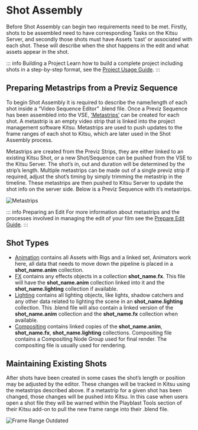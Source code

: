 # Shot Assembly


Before Shot Assembly can begin two requirements need to be met. Firstly, shots to be assembled need to have corresponding Tasks on the Kitsu Server, and secondly those shots must have Assets ‘cast’ or associated with each shot. These will describe when the shot happens in the edit and what assets appear in the shot.



::: info Building a Project
Learn how to build a complete project including shots in a step-by-step format, see the [Project Usage Guide](/user-guide/project_tools/project-usage.md).
:::
## Preparing Metastrips from a Previz Sequence

To begin Shot Assembly it is required to describe the name/length of each shot inside a “Video Sequence Editor” .blend file. Once a Previz Sequence has been assembled into the VSE, ['Metastrips’](https://studio.blender.org/pipeline/addons/blender_kitsu#metastrips) can be created for each shot. A metastrip is an empty video strip that is linked into the project management software Kitsu. Metastrips are used to push updates to the frame ranges of each shot to Kitsu, which are later used in the Shot Assembly process. 

Metastrips are created from the Previz Strips, they are either linked to an existing Kitsu Shot, or a new Shot/Sequence can be pushed from the VSE to the Kitsu Server. The shot’s in, out and duration will be determined by the strip’s length. Multiple metastrips can be made out of a single previz strip if required, adjust the shot’s timing by simply trimming the metastrip in the timeline. These metastrips are then pushed to Kitsu Server to update the shot info on the server side. Below is a Previz Sequence with it’s metastrips.


![Metastrips](/media/pipeline-overview/shot-production/Pets_Previz__Meta_Strips.png)

::: info Preparing an Edit
For more information about metastrips and the processes involved in managing the edit of your film see the [Prepare Edit Guide](/user-guide/project_tools/usage-sync-edit.md).
:::

<!--@include: ../../user-guide/project_tools/usage-build-shot-core.md-->

## Shot Types
* <span style="text-decoration:underline;">Animation</span> contains all Assets with Rigs and a linked set, Animators work here, all data that needs to move down the pipeline is placed in a **shot_name.anim** collection.
* <span style="text-decoration:underline;">FX</span> contains any effects objects in a collection **shot_name.fx**. This file will have the **shot_name.anim** collection linked into it and the **shot_name.lighting** collection if available.
* <span style="text-decoration:underline;">Lighting</span> contains all lighting objects, like lights, shadow catchers and any other data related to lighting the scene in an **shot_name.lighting** collection. This .blend file will also contain a linked version of the **shot_name.anim** collection and the **shot_name.fx** collection when available. 
* <span style="text-decoration:underline;">Compositing</span> contains linked copies of the **shot_name.anim**, **shot_name.fx**,  **shot_name.lighting** collections. Compositing file contains a Compositing Node Group used for final render. The compositing file is usually used for rendering.


## Maintaining Existing Shots

After shots have been created in some cases the shot’s length or position may be adjusted by the editor. These changes will be tracked in Kitsu using the metastrips described above. If a metastrip for a given shot has been changed, those changes will be pushed into Kitsu. In this case when users open a shot file they will be warned within the Playblast Tools section of their Kitsu add-on to pull the new frame range into their .blend file. 


![Frame Range Outdated](/media/pipeline-overview/shot-production/frame_range_out_of_date.png)